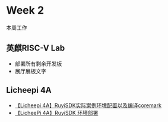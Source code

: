 # Week 2

本周工作

## 英麒RISC-V Lab

- 部署所有剩余开发板
- 展厅展板文字

## Licheepi 4A

- [【Licheepi 4A】RuyiSDK实际案例环境配置以及编译coremark](https://www.bilibili.com/video/BV1i8gBzkE4L/)
- [【LicheePi 4A】RuyiSDK 环境部署](https://www.bilibili.com/video/BV11VGnz7ENg/)